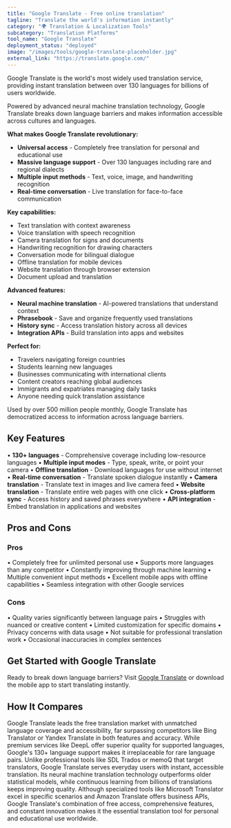 ```yaml
---
title: "Google Translate - Free online translation"
tagline: "Translate the world's information instantly"
category: "🌍 Translation & Localization Tools"
subcategory: "Translation Platforms"
tool_name: "Google Translate"
deployment_status: "deployed"
image: "/images/tools/google-translate-placeholder.jpg"
external_link: "https://translate.google.com/"
---
```

Google Translate is the world's most widely used translation service, providing instant translation between over 130 languages for billions of users worldwide.

Powered by advanced neural machine translation technology, Google Translate breaks down language barriers and makes information accessible across cultures and languages.

**What makes Google Translate revolutionary:**
- **Universal access** - Completely free translation for personal and educational use
- **Massive language support** - Over 130 languages including rare and regional dialects
- **Multiple input methods** - Text, voice, image, and handwriting recognition
- **Real-time conversation** - Live translation for face-to-face communication

**Key capabilities:**
- Text translation with context awareness
- Voice translation with speech recognition
- Camera translation for signs and documents
- Handwriting recognition for drawing characters
- Conversation mode for bilingual dialogue
- Offline translation for mobile devices
- Website translation through browser extension
- Document upload and translation

**Advanced features:**
- **Neural machine translation** - AI-powered translations that understand context
- **Phrasebook** - Save and organize frequently used translations
- **History sync** - Access translation history across all devices
- **Integration APIs** - Build translation into apps and websites

**Perfect for:**
- Travelers navigating foreign countries
- Students learning new languages
- Businesses communicating with international clients
- Content creators reaching global audiences
- Immigrants and expatriates managing daily tasks
- Anyone needing quick translation assistance

Used by over 500 million people monthly, Google Translate has democratized access to information across language barriers.

## Key Features

• **130+ languages** - Comprehensive coverage including low-resource languages
• **Multiple input modes** - Type, speak, write, or point your camera
• **Offline translation** - Download languages for use without internet
• **Real-time conversation** - Translate spoken dialogue instantly
• **Camera translation** - Translate text in images and live camera feed
• **Website translation** - Translate entire web pages with one click
• **Cross-platform sync** - Access history and saved phrases everywhere
• **API integration** - Embed translation in applications and websites

## Pros and Cons

### Pros
• Completely free for unlimited personal use
• Supports more languages than any competitor
• Constantly improving through machine learning
• Multiple convenient input methods
• Excellent mobile apps with offline capabilities
• Seamless integration with other Google services

### Cons
• Quality varies significantly between language pairs
• Struggles with nuanced or creative content
• Limited customization for specific domains
• Privacy concerns with data usage
• Not suitable for professional translation work
• Occasional inaccuracies in complex sentences

## Get Started with Google Translate

Ready to break down language barriers? Visit [Google Translate](https://translate.google.com/) or download the mobile app to start translating instantly.

## How It Compares

Google Translate leads the free translation market with unmatched language coverage and accessibility, far surpassing competitors like Bing Translator or Yandex Translate in both features and accuracy. While premium services like DeepL offer superior quality for supported languages, Google's 130+ language support makes it irreplaceable for rare language pairs. Unlike professional tools like SDL Trados or memoQ that target translators, Google Translate serves everyday users with instant, accessible translation. Its neural machine translation technology outperforms older statistical models, while continuous learning from billions of translations keeps improving quality. Although specialized tools like Microsoft Translator excel in specific scenarios and Amazon Translate offers business APIs, Google Translate's combination of free access, comprehensive features, and constant innovation makes it the essential translation tool for personal and educational use worldwide.